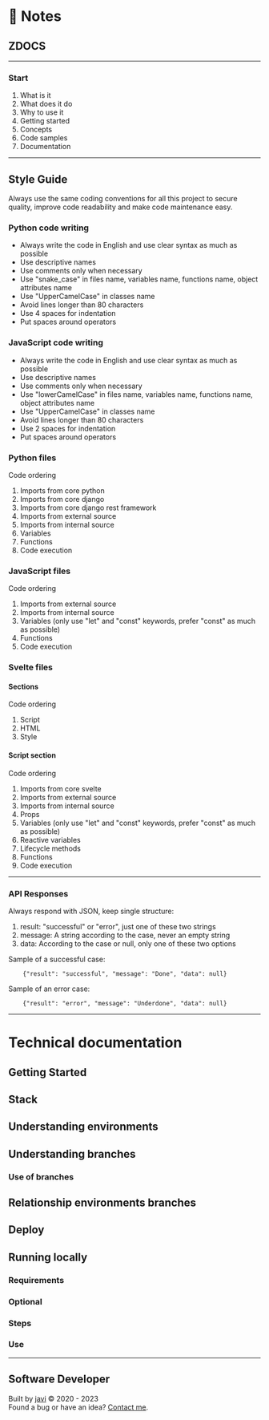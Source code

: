 # :memo: Notes
## ZDOCS
---
### Start
1. What is it
2. What does it do
3. Why to use it
4. Getting started
5. Concepts
6. Code samples
7. Documentation
---
## Style Guide
Always use the same coding conventions for all this project to secure quality, improve code readability and make code maintenance easy.
### Python code writing
- Always write the code in English and use clear syntax as much as possible
- Use descriptive names
- Use comments only when necessary
- Use "snake_case" in files name, variables name, functions name, object attributes name
- Use "UpperCamelCase" in classes name
- Avoid lines longer than 80 characters
- Use 4 spaces for indentation
- Put spaces around operators
### JavaScript code writing
- Always write the code in English and use clear syntax as much as possible
- Use descriptive names
- Use comments only when necessary
- Use "lowerCamelCase" in files name, variables name, functions name, object attributes name
- Use "UpperCamelCase" in classes name
- Avoid lines longer than 80 characters
- Use 2 spaces for indentation
- Put spaces around operators
### Python files
Code ordering

1. Imports from core python
2. Imports from core django
3. Imports from core django rest framework
4. Imports from external source
5. Imports from internal source
6. Variables
7. Functions
8. Code execution
### JavaScript files
Code ordering

1. Imports from external source
2. Imports from internal source
3. Variables (only use "let" and "const" keywords, prefer "const" as much as possible)
4. Functions
5. Code execution
### Svelte files
#### Sections
Code ordering

1. Script
2. HTML
3. Style
#### Script section
Code ordering

1. Imports from core svelte
2. Imports from external source
3. Imports from internal source
4. Props
5. Variables (only use "let" and "const" keywords, prefer "const" as much as possible)
6. Reactive variables
7. Lifecycle methods
8. Functions
9. Code execution
---
### API Responses
Always respond with JSON, keep single structure:

1. result: "successful" or "error", just one of these two strings
2. message: A string according to the case, never an empty string
3. data: According to the case or null, only one of these two options

Sample of a successful case:
```
    {"result": "successful", "message": "Done", "data": null}
```

Sample of an error case:
```
    {"result": "error", "message": "Underdone", "data": null}
```
---
# Technical documentation
## Getting Started
## Stack
## Understanding environments
## Understanding branches
### Use of branches
## Relationship environments branches
## Deploy
## Running locally
### Requirements
### Optional
### Steps
### Use
---
## Software Developer
Built by [javi](https://github.com/javierandres-dev/) :copyright: 2020 - 2023  
Found a bug or have an idea? [Contact me](https://www.linkedin.com/in/javierandres-dev/).
